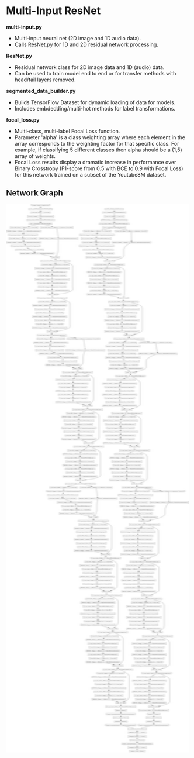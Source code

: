 # Multi-Input ResNet

**multi-input.py**
- Multi-input neural net (2D image and 1D audio data).
- Calls ResNet.py for 1D and 2D residual network processing.

**ResNet.py**
  - Residual network class for 2D image data and 1D (audio) data.
  - Can be used to train model end to end or for transfer methods with head/tail layers removed. 

**segmented_data_builder.py**
  - Builds TensorFlow Dataset for dynamic loading of data for models.
  - Includes embdedding/multi-hot methods for label transformations.
  
**focal_loss.py**
  - Multi-class, multi-label Focal Loss function.
  - Parameter 'alpha' is a class weighting array where each element in the array corresponds to the weighting factor for that specific class. For example, if classifying 5 different classes then alpha should be a (1,5) array of weights.
  - Focal Loss results display a dramatic increase in performance over Binary Crosstropy (F1-score from 0.5 with BCE to 0.9 with Focal Loss) for this network trained on a subset of the Youtube8M dataset.
  
  ## Network Graph
  <img src="multi_model.png" alt="model_graph" width="500" height="1500"/>


